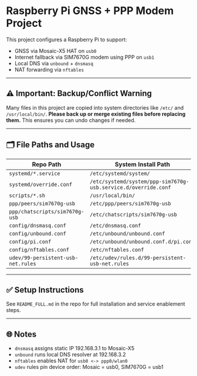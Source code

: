 # Raspberry Pi GNSS + PPP Modem Project

This project configures a Raspberry Pi to support:
- GNSS via Mosaic-X5 HAT on `usb0`
- Internet fallback via SIM7670G modem using PPP on `usb1`
- Local DNS via `unbound` + `dnsmasq`
- NAT forwarding via `nftables`

---

## ⚠️ Important: Backup/Conflict Warning

Many files in this project are copied into system directories like `/etc/` and `/usr/local/bin/`. **Please back up or merge existing files before replacing them.** This ensures you can undo changes if needed.

---

## 🗂 File Paths and Usage

| Repo Path | System Install Path |
|-----------|----------------------|
| `systemd/*.service` | `/etc/systemd/system/` |
| `systemd/override.conf` | `/etc/systemd/system/ppp-sim7670g-usb.service.d/override.conf` |
| `scripts/*.sh` | `/usr/local/bin/` |
| `ppp/peers/sim7670g-usb` | `/etc/ppp/peers/sim7670g-usb` |
| `ppp/chatscripts/sim7670g-usb` | `/etc/chatscripts/sim7670g-usb` |
| `config/dnsmasq.conf` | `/etc/dnsmasq.conf` |
| `config/unbound.conf` | `/etc/unbound/unbound.conf` |
| `config/pi.conf` | `/etc/unbound/unbound.conf.d/pi.conf` |
| `config/nftables.conf` | `/etc/nftables.conf` |
| `udev/99-persistent-usb-net.rules` | `/etc/udev/rules.d/99-persistent-usb-net.rules` |

---

## ✅ Setup Instructions

See `README_FULL.md` in the repo for full installation and service enablement steps.

---

## 🌐 Notes

- `dnsmasq` assigns static IP 192.168.3.1 to Mosaic-X5
- `unbound` runs local DNS resolver at 192.168.3.2
- `nftables` enables NAT for `usb0 <-> ppp0/wlan0`
- `udev` rules pin device order: Mosaic = usb0, SIM7670G = usb1
